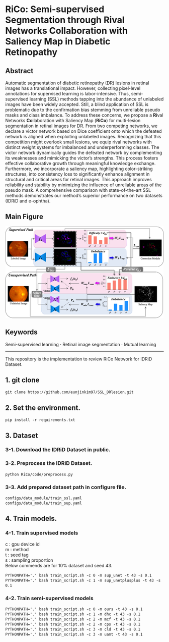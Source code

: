 # RiCo: Semi-supervised Segmentation through Rival Networks Collaboration with Saliency Map in Diabetic Retinopathy


## Abstract
Automatic segmentation of diabetic retinopathy (DR) lesions in retinal images has a translational impact. However, collecting pixel-level annotations for supervised learning is labor-intensive. Thus, semi-supervised learning (SSL) methods tapping into the abundance of unlabeled images have been widely accepted. Still, a blind application of SSL is problematic due to the confirmation bias stemming from unreliable pseudo masks and class imbalance. To address these concerns, we propose a **Ri**val Networks **Co**llaboration with Saliency Map (**RiCo**) for multi-lesion segmentation in retinal images for DR. From two competing networks, we declare a victor network based on Dice coefficient onto which the defeated network is aligned when exploiting unlabeled images. Recognizing that this competition might overlook small lesions, we equip rival networks with distinct weight systems for imbalanced and underperforming classes. The victor network dynamically guides the defeated network by complementing its weaknesses and mimicking the victor’s strengths. This process fosters effective collaborative growth through meaningful knowledge exchange. Furthermore, we incorporate a saliency map, highlighting color-striking structures, into consistency loss to significantly enhance alignment in structural and critical areas for retinal images. This approach improves reliability and stability by minimizing the influence of unreliable areas of the pseudo mask. A comprehensive comparison with state-of-the-art SSL methods demonstrates our method’s superior performance on two datasets (IDRiD and e-ophtha). 

## Main Figure
![Main Figure](./main_figure.png)  

## Keywords
Semi-supervised learning 	$\cdot$ Retinal image segmentation $\cdot$ Mutual learning

---------------------------------------

This repository is the implementation to review RiCo Network for IDRiD Dataset.

## 1. git clone
```
git clone https://github.com/eunjinkim97/SSL_DRlesion.git
```

## 2. Set the environment.
```
pip install -r requirements.txt
```

## 3. Dataset

### 3-1. Download the IDRiD Dataset in public.

### 3-2. Preprocess the IDRiD Dataset.
```
python RiCo/code/preprocess.py
```

### 3-3. Add prepared dataset path in configure file.
```
configs/data_module/train_ssl.yaml
configs/data_module/train_sup.yaml
```

## 4. Train models.

### 4-1. Train supervised models
c : gpu device id  
m : method  
t : seed tag  
s : sampling proportion  
Below commends are for 10% dataset and seed 43.   
```
PYTHONPATH='.' bash train_script.sh -c 0 -m sup_unet -t 43 -s 0.1
PYTHONPATH='.' bash train_script.sh -c 1 -m sup_unetplusplus -t 43 -s 0.1
``` 

### 4-2. Train semi-supervised models
```
PYTHONPATH='.' bash train_script.sh -c 0 -m ours -t 43 -s 0.1
PYTHONPATH='.' bash train_script.sh -c 1 -m dhc -t 43 -s 0.1
PYTHONPATH='.' bash train_script.sh -c 2 -m mcf -t 43 -s 0.1
PYTHONPATH='.' bash train_script.sh -c 2 -m cps -t 43 -s 0.1
PYTHONPATH='.' bash train_script.sh -c 3 -m cld -t 43 -s 0.1
PYTHONPATH='.' bash train_script.sh -c 3 -m uamt -t 43 -s 0.1
``` 


